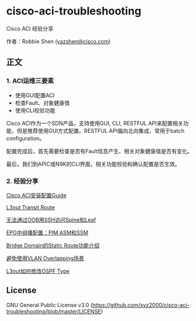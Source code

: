 # cisco-aci-troubleshooting
Cisco ACI 经验分享

作者：Robbie Shen (yazshen@cisco.com)

## 正文
### 1. ACI运维三要素
+ 使用GUI配置ACI   
+ 检查Fault、对象健康值
+ 使用CLI校验功能

Cisco ACI作为一个SDN产品，支持使用GUI, CLI, RESTFUL API来配置相关功能，但是推荐使用GUI方式配置。RESTFUL API偏向北向集成，常用于batch configuration。

配置完成后，首先需要检查是否有Fault信息产生、相关对象健康值是否有变化。

最后，我们到APIC或N9K的CLI界面，相关功能校验和确认配置是否生效。

### 2. 经验分享
[Cisco ACI安装配置Guide](https://github.com/syz2000/cisco-aci-troubleshooting/blob/master/new-installation.md)

[L3out Transit Route](https://github.com/syz2000/cisco-aci-troubleshooting/blob/master/L3out-TransitRoute.md)

[无法通过OOB用SSH访问Spine和Leaf](https://github.com/syz2000/cisco-aci-troubleshooting/blob/master/Mgmt-OOBSubnet.md)

[EPG中组播配置：PIM ASM和SSM](https://github.com/syz2000/cisco-aci-troubleshooting/blob/master/Feature-PIM.md)

[Bridge Domain的Static Route功能介绍](https://github.com/syz2000/cisco-aci-troubleshooting/blob/master/L3out-StaticRouteBD.md)

[避免使用VLAN Overlapping场景](https://github.com/syz2000/cisco-aci-troubleshooting/blob/master/VLAN-Overlapping.md)

[L3out如何修改OSPF Type](https://github.com/syz2000/cisco-aci-troubleshooting/blob/master/L3out-OSPF-Type2.md)



## License
GNU General Public License v3.0
(https://github.com/syz2000/cisco-aci-troubleshooting/blob/master/LICENSE)
